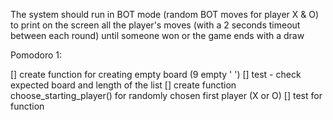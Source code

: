 The system should run in BOT mode (random BOT moves for player X & O) to print on the screen all the 
player's moves (with a 2 seconds timeout between each round) until someone won or the game ends with 
a draw

Pomodoro 1:

[] create function for creating empty board (9 empty ' ')
    [] test - check expected board and length of the list 
[] create function  choose_starting_player() for randomly chosen first player (X or O)
    [] test for function

